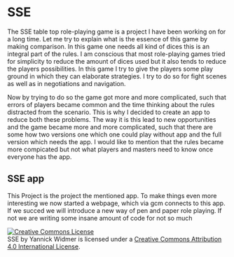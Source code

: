 # SSE

The SSE table top role-playing game is a project I have been working on for a long time. Let me try to explain what is the essence of this game by making comparison. In this game one needs all kind of dices this is an integral part of the rules. I am conscious that most role-playing games tried for simplicity to reduce the amount of dices used but it also tends to reduce the players possibilities. In this game I try to give the players some play ground in which they can elaborate strategies. I try to do so for fight scenes as well as in negotiations and navigation.

Now by trying to do so the game got more and more complicated, such that errors of players became common and the time thinking about the rules distracted from the scenario. This is why I decided to create an app to reduce both these problems. The way it is this lead to new opportunities and the game became more and more complicated, such that there are some how two versions one which one could play without app and the full version which needs the app. I would like to mention that the rules became more compicated but not what players and masters need to know once everyone has the app.

## SSE app

This Project is the project the mentioned app. To make things even more interesting we now started a webpage, which via gcm connects to this app. If we succed we will introduce a new way of pen and paper role playing. If not we are writing some insane amount of code for not so much 

<a rel="license" href="http://creativecommons.org/licenses/by/4.0/"><img alt="Creative Commons License" style="border-width:0" src="https://i.creativecommons.org/l/by/4.0/88x31.png" /></a><br /><span xmlns:dct="http://purl.org/dc/terms/" property="dct:title">SSE</span> by <span xmlns:cc="http://creativecommons.org/ns#" property="cc:attributionName">Yannick Widmer</span> is licensed under a <a rel="license" href="http://creativecommons.org/licenses/by/4.0/">Creative Commons Attribution 4.0 International License</a>.

